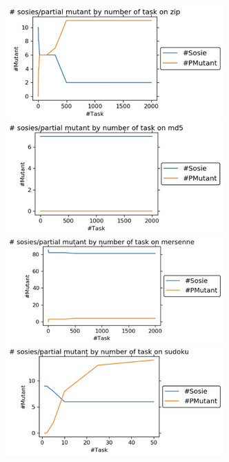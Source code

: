 ![zip-nbmutant](zip/img/mutant_number_plot.jpeg)
![md5-nbmutant](md5/img/mutant_number_plot.jpeg)
![mt-nbmutant](mersenne/img/mutant_number_plot.jpeg)
![sdk-nbmutant](sudoku/img/mutant_number_plot.jpeg)
